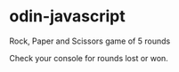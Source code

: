 # odin-javascript

Rock, Paper and Scissors game of 5 rounds

Check your console for rounds lost or won.
